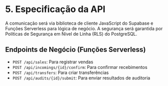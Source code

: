 # 5. Especificação da API

A comunicação será via biblioteca de cliente JavaScript do Supabase e Funções Serverless para lógica de negócio. A segurança será garantida por Políticas de Segurança em Nível de Linha (RLS) do PostgreSQL.

## Endpoints de Negócio (Funções Serverless)

- `POST /api/sales`: Para registrar vendas
- `POST /api/incomings/{id}/confirm`: Para confirmar recebimentos
- `POST /api/transfers`: Para criar transferências
- `POST /api/audits/{id}/submit`: Para enviar resultados de auditoria